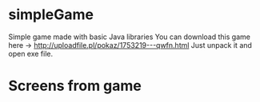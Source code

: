 # simpleGame
Simple game made with basic Java libraries
You can download this game here -> http://uploadfile.pl/pokaz/1753219---qwfn.html
Just unpack it and open exe file.
# Screens from game

